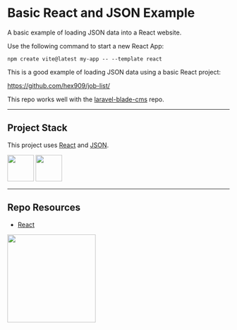 # Basic React and JSON Example

A basic example of loading JSON data into a React website. 

Use the following command to start a new React App:

```
npm create vite@latest my-app -- --template react
```

This is a good example of loading JSON data using a basic React project:

https://github.com/hex909/job-list/

This repo works well with the [laravel-blade-cms](https://github.com/codeadamca/laravel-blade-cms) repo. 

---

## Project Stack

This project uses [React](https://react.dev/) and [JSON](https://www.json.org/json-en.html).

<img src="https://console.codeadam.ca/api/image/react" width="60"> <img src="https://console.codeadam.ca/api/image/json" width="60">

---

## Repo Resources

* [React](https://react.dev/)
  
<a href="https://codeadam.ca">
<img src="https://cdn.codeadam.ca/images@1.0.0/codeadam-logo-coloured-horizontal.png" width="200">
</a>
